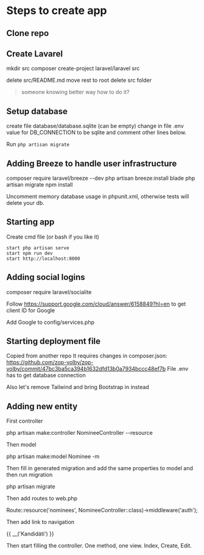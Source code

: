 # Steps to create app

## Clone repo

## Create Lavarel

mkdir src
composer create-project laravel/laravel src

delete src/README.md
move rest to root
delete src folder

> someone knowing better way how to do it?

## Setup database

create file database/database.sqlite (can be empty) change in file .env value for DB_CONNECTION to be sqlite and comment other lines below.

Run `php artisan migrate`

## Adding Breeze to handle user infrastructure

composer require laravel/breeze --dev
php artisan breeze:install blade
php artisan migrate
npm install

Uncomment memory database usage in phpunit.xml, otherwise tests will delete your db.

## Starting app

Create cmd file (or bash if you like it)

```
start php artisan serve
start npm run dev
start http://localhost:8000
```

## Adding social logins

composer require laravel/socialite

Follow https://support.google.com/cloud/answer/6158849?hl=en to get client ID for Google 

Add Google to config/services.php

## Starting deployment file

Copied from another repo
It requires changes in composer.json: https://github.com/zop-volby/zop-volby/commit/47bc3ba5ca394b1632dfd13b0a7934bccc48ef7b
File .env has to get database connection

Also let's remove Tailwind and bring Bootstrap in instead

## Adding new entity

First controller

php artisan make:controller NomineeController --resource

Then model

php artisan make:model Nominee -m

Then fill in generated migration
and add the same properties to model
and then run migration

php artisan migrate

Then add routes to web.php

Route::resource('nominees', NomineeController::class)->middleware('auth');

Then add link to navigation

<x-nav-link :href="route('nominees.index')" :active="request()->routeIs('nominees.index')">
    {{ __('Kandidáti') }}
</x-nav-link>

Then start filling the controller. 
One method, one view.
Index, Create, Edit.
